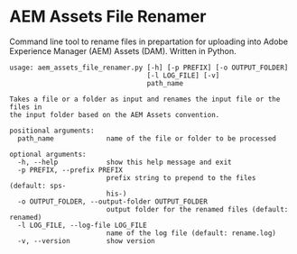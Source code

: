 # AEM Assets File Renamer

Command line tool to rename files in prepartation for uploading into Adobe Experience Manager (AEM) Assets (DAM).
Written in Python.

```
usage: aem_assets_file_renamer.py [-h] [-p PREFIX] [-o OUTPUT_FOLDER]
                                  [-l LOG_FILE] [-v]
                                  path_name

Takes a file or a folder as input and renames the input file or the files in
the input folder based on the AEM Assets convention.

positional arguments:
  path_name             name of the file or folder to be processed

optional arguments:
  -h, --help            show this help message and exit
  -p PREFIX, --prefix PREFIX
                        prefix string to prepend to the files (default: sps-
                        his-)
  -o OUTPUT_FOLDER, --output-folder OUTPUT_FOLDER
                        output folder for the renamed files (default: renamed)
  -l LOG_FILE, --log-file LOG_FILE
                        name of the log file (default: rename.log)
  -v, --version         show version
```
